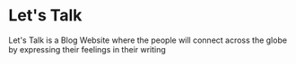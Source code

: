 # Let's Talk

Let's Talk is a Blog Website where the people will connect across the globe by expressing their feelings in their writing 

